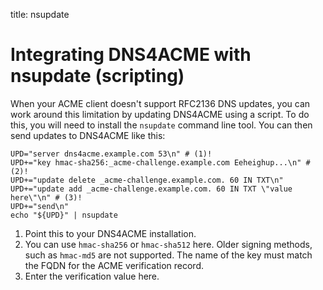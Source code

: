 title: nsupdate

# Integrating DNS4ACME with nsupdate (scripting)

When your ACME client doesn't support RFC2136 DNS updates, you can work around this limitation by updating DNS4ACME using a script. To do this, you will need to install the `nsupdate` command line tool. You can then send updates to DNS4ACME like this:


```shell
UPD="server dns4acme.example.com 53\n" # (1)!
UPD+="key hmac-sha256:_acme-challenge.example.com Eeheighup...\n" # (2)!
UPD+="update delete _acme-challenge.example.com. 60 IN TXT\n"
UPD+="update add _acme-challenge.example.com. 60 IN TXT \"value here\"\n" # (3)!
UPD+="send\n"
echo "${UPD}" | nsupdate
```

1.  Point this to your DNS4ACME installation.
2.  You can use `hmac-sha256` or `hmac-sha512` here. Older signing methods, such as `hmac-md5` are not supported. The name of the key must match the FQDN for the ACME verification record.
3.  Enter the verification value here.